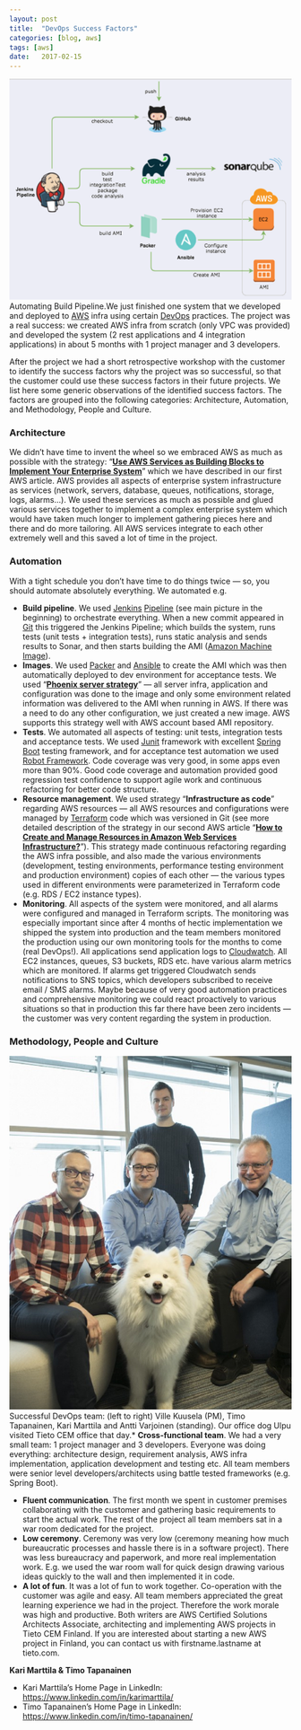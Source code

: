 ```yaml
---
layout:	post
title:	"DevOps Success Factors"
categories: [blog, aws]
tags: [aws]
date:	2017-02-15
---
```


  ![](/img/2017-02-15-devops-success-factors_img_1.png)Automating Build Pipeline.We just finished one system that we developed and deployed to [AWS](https://aws.amazon.com/) infra using certain [DevOps](https://en.wikipedia.org/wiki/DevOps) practices. The project was a real success: we created AWS infra from scratch (only VPC was provided) and developed the system (2 rest applications and 4 integration applications) in about 5 months with 1 project manager and 3 developers.

After the project we had a short retrospective workshop with the customer to identify the success factors why the project was so successful, so that the customer could use these success factors in their future projects. We list here some generic observations of the identified success factors. The factors are grouped into the following categories: Architecture, Automation, and Methodology, People and Culture.

### **Architecture**

We didn’t have time to invent the wheel so we embraced AWS as much as possible with the strategy: “[**Use AWS Services as Building Blocks to Implement Your Enterprise System**](https://medium.com/tieto-developers/use-aws-services-as-building-blocks-to-implement-your-enterprise-system-598676a0ee49#)” which we have described in our first AWS article. AWS provides all aspects of enterprise system infrastructure as services (network, servers, database, queues, notifications, storage, logs, alarms…). We used these services as much as possible and glued various services together to implement a complex enterprise system which would have taken much longer to implement gathering pieces here and there and do more tailoring. All AWS services integrate to each other extremely well and this saved a lot of time in the project.

### **Automation**

With a tight schedule you don’t have time to do things twice — so, you should automate absolutely everything. We automated e.g.

* **Build pipeline**. We used [Jenkins](https://jenkins.io/) [Pipeline](https://jenkins.io/doc/book/pipeline/) (see main picture in the beginning) to orchestrate everything. When a new commit appeared in [Git](https://git-scm.com/) this triggered the Jenkins Pipeline; which builds the system, runs tests (unit tests + integration tests), runs static analysis and sends results to Sonar, and then starts building the AMI ([Amazon Machine Image](http://docs.aws.amazon.com/AWSEC2/latest/UserGuide/AMIs.html)).
* **Images**. We used [Packer](https://www.packer.io/) and [Ansible](https://www.ansible.com/) to create the AMI which was then automatically deployed to dev environment for acceptance tests. We used “[**Phoenix server strategy**](https://martinfowler.com/bliki/PhoenixServer.html)” — all server infra, application and configuration was done to the image and only some environment related information was delivered to the AMI when running in AWS. If there was a need to do any other configuration, we just created a new image. AWS supports this strategy well with AWS account based AMI repository.
* **Tests**. We automated all aspects of testing: unit tests, integration tests and acceptance tests. We used [Junit](http://junit.org/junit4/) framework with excellent [Spring Boot](https://projects.spring.io/spring-boot/) testing framework, and for acceptance test automation we used [Robot Framework](http://robotframework.org/). Code coverage was very good, in some apps even more than 90%. Good code coverage and automation provided good regression test confidence to support agile work and continuous refactoring for better code structure.
* **Resource management**. We used strategy “**Infrastructure as code**” regarding AWS resources — all AWS resources and configurations were managed by [Terraform](https://www.terraform.io/) code which was versioned in Git (see more detailed description of the strategy in our second AWS article “[**How to Create and Manage Resources in Amazon Web Services Infrastructure?**](https://medium.com/tieto-developers/how-to-create-and-manage-resources-in-amazon-web-services-infrastructure-f9af85b77c4a#)”). This strategy made continuous refactoring regarding the AWS infra possible, and also made the various environments (development, testing environments, performance testing environment and production environment) copies of each other — the various types used in different environments were parameterized in Terraform code (e.g. RDS / EC2 instance types).
* **Monitoring**. All aspects of the system were monitored, and all alarms were configured and managed in Terraform scripts. The monitoring was especially important since after 4 months of hectic implementation we shipped the system into production and the team members monitored the production using our own monitoring tools for the months to come (real DevOps!). All applications send application logs to [Cloudwatch](https://aws.amazon.com/cloudwatch/). All EC2 instances, queues, S3 buckets, RDS etc. have various alarm metrics which are monitored. If alarms get triggered Cloudwatch sends notifications to SNS topics, which developers subscribed to receive email / SMS alarms. Maybe because of very good automation practices and comprehensive monitoring we could react proactively to various situations so that in production this far there have been zero incidents — the customer was very content regarding the system in production.
### **Methodology, People and Culture**

![](/img/2017-02-15-devops-success-factors_img_2.jpeg)Successful DevOps team: (left to right) Ville Kuusela (PM), Timo Tapanainen, Kari Marttila and Antti Varjoinen (standing). Our office dog Ulpu visited Tieto CEM office that day.* **Cross-functional team**. We had a very small team: 1 project manager and 3 developers. Everyone was doing everything: architecture design, requirement analysis, AWS infra implementation, application development and testing etc. All team members were senior level developers/architects using battle tested frameworks (e.g. Spring Boot).
* **Fluent communication**. The first month we spent in customer premises collaborating with the customer and gathering basic requirements to start the actual work. The rest of the project all team members sat in a war room dedicated for the project.
* **Low ceremony**. Ceremony was very low (ceremony meaning how much bureaucratic processes and hassle there is in a software project). There was less bureaucracy and paperwork, and more real implementation work. E.g. we used the war room wall for quick design drawing various ideas quickly to the wall and then implemented it in code.
* **A lot of fun**. It was a lot of fun to work together. Co-operation with the customer was agile and easy. All team members appreciated the great learning experience we had in the project. Therefore the work morale was high and productive.
Both writers are AWS Certified Solutions Architects Associate, architecting and implementing AWS projects in Tieto CEM Finland. If you are interested about starting a new AWS project in Finland, you can contact us with firstname.lastname at tieto.com.

**Kari Marttila & Timo Tapanainen**

* Kari Marttila’s Home Page in LinkedIn: <https://www.linkedin.com/in/karimarttila/>
* Timo Tapanainen’s Home Page in LinkedIn: <https://www.linkedin.com/in/timo-tapanainen/>
  